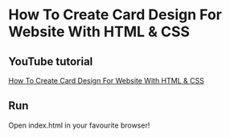 # How To Create Card Design For Website With HTML & CSS

## YouTube tutorial

[How To Create Card Design For Website With HTML & CSS](https://youtu.be/uq8686jgrZA)

## Run

Open index.html in your favourite browser!
